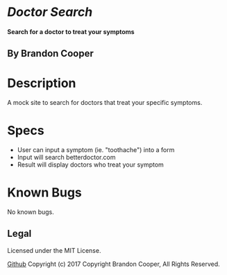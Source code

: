 # _Doctor Search_
#### Search for a doctor to treat your symptoms

## By Brandon Cooper

# Description
A mock site to search for doctors that treat your specific symptoms.

# Specs

- User can input a symptom (ie. "toothache") into a form
- Input will search betterdoctor.com
- Result will display doctors who treat your symptom

# Known Bugs
No known bugs.

## Legal
Licensed under the MIT License.

<a href="https://github.com/bcooper085/doctor-lookup">Github</a>
Copyright (c) 2017 Copyright Brandon Cooper, All Rights Reserved.
